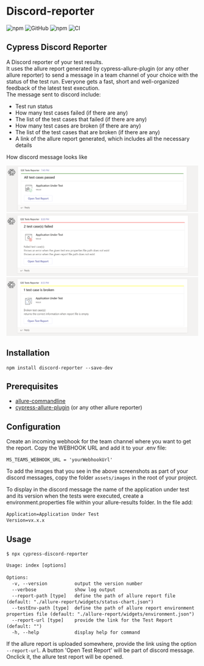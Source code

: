 # Discord-reporter

![npm](https://img.shields.io/npm/v/cypress-msteams-reporter) ![GitHub](https://img.shields.io/github/license/maritome/cypress-msteams-reporter) ![npm](https://img.shields.io/npm/dm/cypress-msteams-reporter) ![CI](https://github.com/maritome/cypress-msteams-reporter/workflows/CI/badge.svg?branch=main)

## Cypress Discord Reporter

A Discord reporter of your test results.  
It uses the allure report generated by cypress-allure-plugin (or any other allure reporter) to send a message in a team channel of your choice with the status of the test run.
Everyone gets a fast, short and well-organized feedback of the latest test execution.  
The message sent to discord include:

- Test run status
- How many test cases failed (if there are any)
- The list of the test cases that failed (if there are any)
- How many test cases are broken (if there are any)
- The list of the test cases that are broken (if there are any)
- A link of the allure report generated, which includes all the necessary details

How discord message looks like

![All test cases passed](/assets/screenshots/report-passed.PNG)
![Some test cases failed](/assets/screenshots/report-failed.PNG)
![Some test cases are broken](/assets/screenshots/report-broken.PNG)

## Installation

```
npm install discord-reporter --save-dev
```

## Prerequisites

- [allure-commandline](https://www.npmjs.com/package/allure-commandline)
- [cypress-allure-plugin](https://www.npmjs.com/package/@shelex/cypress-allure-plugin) (or any other allure reporter)

## Configuration

Create an incoming webhook for the team channel where you want to get the report. Copy the WEBHOOK URL and add it to your .env file:

```
MS_TEAMS_WEBHOOK_URL = 'yourWebhookUrl'
```

To add the images that you see in the above screenshots as part of your discord messages, copy the folder `assets/images` in the root of your project.

To display in the discord message the name of the application under test and its version when the tests were executed, create a environment.properties file within your allure-results folder. In the file add:

```
Application=Application Under Test
Version=vx.x.x
```

## Usage

```
$ npx cypress-discord-reporter
```

```
Usage: index [options]

Options:
  -v, --version          output the version number
  --verbose              show log output
  --report-path [type]   define the path of allure report file (default: "./allure-report/widgets/status-chart.json")
  --testEnv-path [type]  define the path of allure report environment properties file (default: "./allure-report/widgets/environment.json")
  --report-url [type]    provide the link for the Test Report (default: "")
  -h, --help             display help for command
```

If the allure report is uploaded somewhere, provide the link using the option `--report-url`. A button 'Open Test Report' will be part of discord message. Onclick it, the allure test report will be opened.
